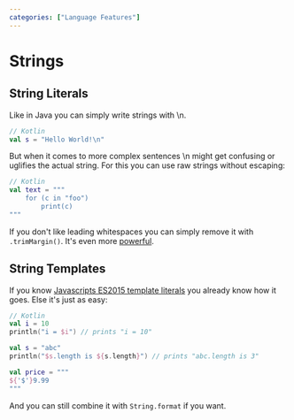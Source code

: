```yaml
---
categories: ["Language Features"]
---
```


# Strings

## String Literals

Like in Java you can simply write strings with \n.

```kotlin
// Kotlin
val s = "Hello World!\n"
```

But when it comes to more complex sentences \n might get confusing or uglifies the actual string.
For this you can use raw strings without escaping:

```kotlin
// Kotlin
val text = """
    for (c in "foo")
        print(c)
"""
```

If you don't like leading whitespaces you can simply remove it with `.trimMargin()`. It's even more [powerful](https://kotlinlang.org/api/latest/jvm/stdlib/kotlin.text/trim-margin.html).

## String Templates

If you know [Javascripts ES2015 template literals](https://developer.mozilla.org/en-US/docs/Web/JavaScript/Reference/Template_literals) you already know how it goes. Else it's just as easy:

```kotlin
// Kotlin
val i = 10
println("i = $i") // prints "i = 10"

val s = "abc"
println("$s.length is ${s.length}") // prints "abc.length is 3"

val price = """
${'$'}9.99
"""
```

And you can still combine it with `String.format` if you want.
